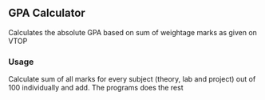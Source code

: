 ## GPA Calculator 
Calculates the absolute GPA based on sum of weightage marks as given on VTOP

### Usage
Calculate sum of all marks for every subject (theory, lab and project) out of 100 individually and add. The programs does the rest
